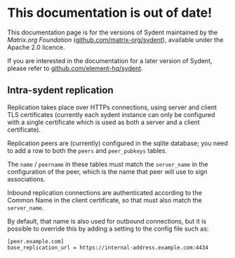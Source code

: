 # This documentation is out of date!

This documentation page is for the versions of Sydent maintained by the _Matrix.org Foundation_ ([github.com/matrix-org/sydent](https://github.com/matrix-org/sydent)), available under the Apache 2.0 licence.

If you are interested in the documentation for a later version of Sydent, please refer to [github.com/element-hq/sydent](https://github.com/element-hq/sydent/tree/main/docs/replication.md).

Intra-sydent replication
------------------------

Replication takes place over HTTPs connections, using server and client TLS
certificates (currently each sydent instance can only be configured with a
single certificate which is used as both a server and a client certificate).

Replication peers are (currently) configured in the sqlite database; you
need to add a row to both the `peers` and `peer_pubkeys` tables.

The `name` / `peername` in these tables must match the `server_name` in the
configuration of the peer, which is the name that peer will use to sign
associations.

Inbound replication connections are authenticated according to the Common Name
in the client certificate, so that must also match the `server_name`.

By default, that name is also used for outbound connections, but it is possible
to override this by adding a setting to the config file such as:

    [peer.example.com]
    base_replication_url = https://internal-address.example.com:4434
